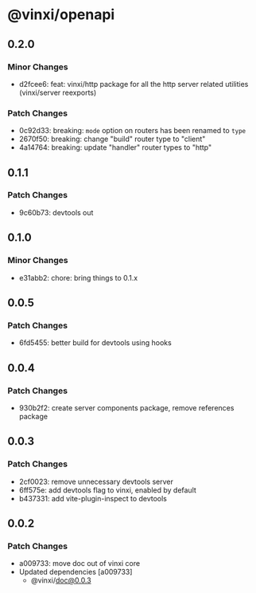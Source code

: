# @vinxi/openapi

## 0.2.0

### Minor Changes

- d2fcee6: feat: vinxi/http package for all the http server related utilities (vinxi/server reexports)

### Patch Changes

- 0c92d33: breaking: `mode` option on routers has been renamed to `type`
- 2670f50: breaking: change "build" router type to "client"
- 4a14764: breaking: update "handler" router types to "http"

## 0.1.1

### Patch Changes

- 9c60b73: devtools out

## 0.1.0

### Minor Changes

- e31abb2: chore: bring things to 0.1.x

## 0.0.5

### Patch Changes

- 6fd5455: better build for devtools using hooks

## 0.0.4

### Patch Changes

- 930b2f2: create server components package, remove references package

## 0.0.3

### Patch Changes

- 2cf0023: remove unnecessary devtools server
- 6ff575e: add devtools flag to vinxi, enabled by default
- b437331: add vite-plugin-inspect to devtools

## 0.0.2

### Patch Changes

- a009733: move doc out of vinxi core
- Updated dependencies [a009733]
  - @vinxi/doc@0.0.3

